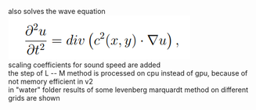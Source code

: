 also solves the wave equation  
![1](equation.png)  
scaling coefficients for sound speed are added  
the step of L -- M method is processed on cpu instead of gpu, because of not memory efficient in v2  
in "water" folder results of some levenberg marquardt method on different grids are shown   

